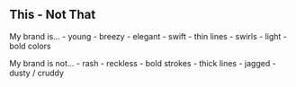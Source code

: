 This - Not That
-----------------

My brand is...
    - young
    - breezy
    - elegant
    - swift
    - thin lines
    - swirls
    - light
    - bold colors


My brand is not...
    - rash
    - reckless
    - bold strokes
    - thick lines
    - jagged
    - dusty / cruddy